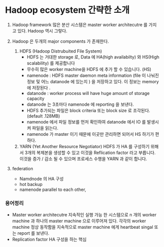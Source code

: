 # Hadoop ecosystem 간략한 소개

1. Hadoop framework
많은 분산 시스템은 master worker architecutre 를 가지고 있다. Hadoop 역시 그렇다.
    
2. Hadoop 은 두개의 major components 가 존재한다. 
    1. HDFS (Hadoop Distrubuited File System)
        - HDFS 는 거대한 storage 로, Data 에 HA(high availabilty) 와 HS(High scalability) 를 제공합니다
        - 무수히 많은 worker machine을 HDFS 에 추가 할 수 있습니다. (HS)
        - namenode : HDFS master daemon
            meta information (file 이 나눠진 정보 및 어느 datanode 에 있는지 ) 을 저장하고 있다. 이 정보는 memory 에 저장된다 .
        - datanode : worker process 
            will have huge amount of storage capacity 
        - datanode 는 3초마다 namenode 에 reporting 을 보낸다. 
        - HDFS 추가되는 파일은 block criteria 또는 block size 로 조각된다. (default .128MB)
        - namenode 에서 파일 정보를 먼저 확인하여 datanode 에서 IO 를 발생시켜 파일을 읽는다.
        - namenode 가 master 이기 때문에 이곳만 관리하면 되어서 HS 하기가 편하다.
    2. YARN (Yet Another Resource Negotiator)
    HDFS 가 HA 를 구성하기 위해서 3개의 복제본을 생성할 수 있고 이것을 Reflication factor 라고 부릅니다. 이것을 증가 / 감소 될 수 있으며 프로세스 수행을 YARN 과 같이 합니다.

3. federation 
    - Namdnode 의 HA 구성 
    - hot backup
    - namenode parallel to each other,

### 용어정리
- Master worker architecutre
지속적인 실행 가능 한 시스템으로 n 개의 worker machine 과 하나의 master machine 으로 이루어져 있다. 각각의 worker machine 정상 동작함을 지속적으로 master machine 에게  heartbeat singal 또는 report 를 보낸다.
- Replication factor
HA 구성을 하는 핵심
